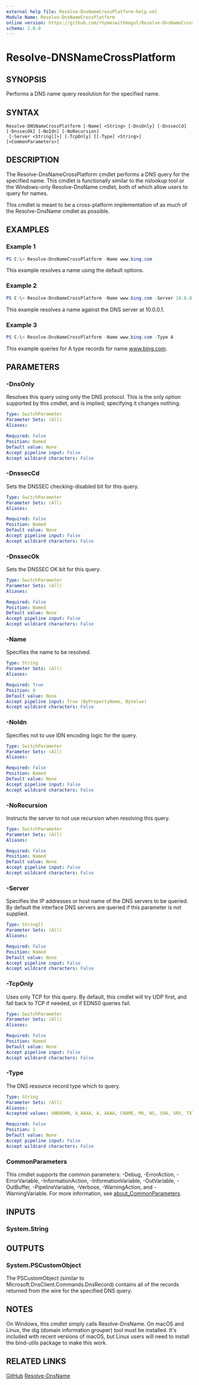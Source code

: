```yaml
---
external help file: Resolve-DnsNameCrossPlatform-help.xml
Module Name: Resolve-DnsNameCrossPlatform
online version: https://github.com/rhymeswithmogul/Resolve-DnsNameCrossPlatform/blob/master/man/en-US/Resolve-DnsNameCrossPlatform.md
schema: 2.0.0
---
```


# Resolve-DNSNameCrossPlatform

## SYNOPSIS
Performs a DNS name query resolution for the specified name.

## SYNTAX

```
Resolve-DNSNameCrossPlatform [-Name] <String> [-DnsOnly] [-DnssecCd] [-DnssecOk] [-NoIdn] [-NoRecursion]
 [-Server <String[]>] [-TcpOnly] [[-Type] <String>] [<CommonParameters>]
```

## DESCRIPTION
The Resolve-DnsNameCrossPlatform cmdlet performs a DNS query for the specified name.  This cmdlet is functionally similar to the nslookup tool or the Windows-only Resolve-DnsName cmdlet, both of which allow users to query for names.

This cmdlet is meant to be a cross-platform implementation of as much of the Resolve-DnsName cmdlet as possible.

## EXAMPLES

### Example 1
```powershell
PS C:\> Resolve-DnsNameCrossPlatform -Name www.bing.com
```

This example resolves a name using the default options.

### Example 2
```powershell
PS C:\> Resolve-DnsNameCrossPlatform -Name www.bing.com -Server 10.0.0.1
```

This example resolves a name against the DNS server at 10.0.0.1.

### Example 3
```powershell
PS C:\> Resolve-DnsNameCrossPlatform -Name www.bing.com -Type A
```

This example queries for A type records for name www.bing.com.

## PARAMETERS

### -DnsOnly
Resolves this query using only the DNS protocol.  This is the only option supported by this cmdlet, and is implied; specifying it changes nothing.

```yaml
Type: SwitchParameter
Parameter Sets: (All)
Aliases:

Required: False
Position: Named
Default value: None
Accept pipeline input: False
Accept wildcard characters: False
```

### -DnssecCd
Sets the DNSSEC checking-disabled bit for this query.

```yaml
Type: SwitchParameter
Parameter Sets: (All)
Aliases:

Required: False
Position: Named
Default value: None
Accept pipeline input: False
Accept wildcard characters: False
```

### -DnssecOk
Sets the DNSSEC OK bit for this query.

```yaml
Type: SwitchParameter
Parameter Sets: (All)
Aliases:

Required: False
Position: Named
Default value: None
Accept pipeline input: False
Accept wildcard characters: False
```

### -Name
Specifies the name to be resolved.

```yaml
Type: String
Parameter Sets: (All)
Aliases:

Required: True
Position: 0
Default value: None
Accept pipeline input: True (ByPropertyName, ByValue)
Accept wildcard characters: False
```

### -NoIdn
Specifies not to use IDN encoding logic for the query.

```yaml
Type: SwitchParameter
Parameter Sets: (All)
Aliases:

Required: False
Position: Named
Default value: None
Accept pipeline input: False
Accept wildcard characters: False
```

### -NoRecursion
Instructs the server to not use recursion when resolving this query.

```yaml
Type: SwitchParameter
Parameter Sets: (All)
Aliases:

Required: False
Position: Named
Default value: None
Accept pipeline input: False
Accept wildcard characters: False
```

### -Server
Specifies the IP addresses or host name of the DNS servers to be queried.  By default the interface DNS servers are queried if this parameter is not supplied.

```yaml
Type: String[]
Parameter Sets: (All)
Aliases:

Required: False
Position: Named
Default value: None
Accept pipeline input: False
Accept wildcard characters: False
```

### -TcpOnly
Uses only TCP for this query.  By default, this cmdlet will try UDP first, and fall back to TCP if needed, or if EDNS0 queries fail.

```yaml
Type: SwitchParameter
Parameter Sets: (All)
Aliases:

Required: False
Position: Named
Default value: None
Accept pipeline input: False
Accept wildcard characters: False
```

### -Type
The DNS resource record type which to query.

```yaml
Type: String
Parameter Sets: (All)
Aliases:
Accepted values: UNKNOWN, A_AAAA, A, AAAA, CNAME, MX, NS, SOA, SRV, TXT

Required: False
Position: 1
Default value: None
Accept pipeline input: False
Accept wildcard characters: False
```

### CommonParameters
This cmdlet supports the common parameters: -Debug, -ErrorAction, -ErrorVariable, -InformationAction, -InformationVariable, -OutVariable, -OutBuffer, -PipelineVariable, -Verbose, -WarningAction, and -WarningVariable. For more information, see [about_CommonParameters](http://go.microsoft.com/fwlink/?LinkID=113216).

## INPUTS

### System.String
## OUTPUTS

### System.PSCustomObject
The PSCustomObject (similar to Microsoft.DnsClient.Commands.DnsRecord) contains all of the records returned from the wire for the specified DNS query.

## NOTES
On Windows, this cmdlet simply calls Resolve-DnsName.  On macOS and Linux, the dig (domain information grouper) tool must be installed.  It's included with recent versions of macOS, but Linux users will need to install the bind-utils package to make this work.

## RELATED LINKS

[GitHub](https://github.com/rhymeswithmogul/Resolve-DnsNameCrossPlatform)
[Resolve-DnsName]()
